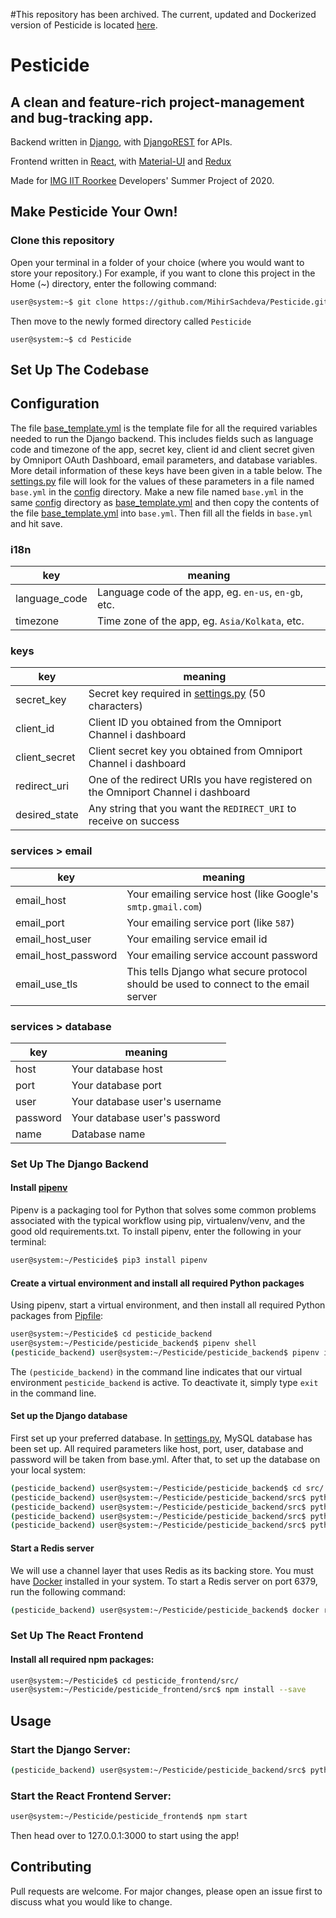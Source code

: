 #This repository has been archived. The current, updated and Dockerized version of Pesticide is located [here](https://github.com/MihirSachdeva/pesticide-docker).

# Pesticide

## A clean and feature-rich project-management and bug-tracking app.

Backend written in [Django](https://www.djangoproject.com), with [DjangoREST](https://www.django-rest-framework.org) for APIs.

Frontend written in [React](https://reactjs.org/), with [Material-UI](https://material-ui.com/) and [Redux](https://react-redux.js.org/)

Made for [IMG IIT Roorkee](https://img.channeli.in) Developers' Summer Project of 2020.

## Make Pesticide Your Own!

### Clone this repository

Open your terminal in a folder of your choice (where you would want to store your repository.) For example, if you want to clone this project in the Home (~) directory, enter the following command:

```bash
user@system:~$ git clone https://github.com/MihirSachdeva/Pesticide.git
```

Then move to the newly formed directory called `Pesticide`

```base
user@system:~$ cd Pesticide
```

## Set Up The Codebase

## Configuration

The file [base_template.yml](pesticide_backend/src/config/base_template.yml) is the template file for all the required variables needed to run the Django backend. This includes fields such as language code and timezone of the app, secret key, client id and client secret given by Omniport OAuth Dashboard, email parameters, and database variables. More detail information of these keys have been given in a table below. The [settings.py](pesticide_backend/src/pesticide/settings.py) file will look for the values of these parameters in a file named `base.yml` in the [config](pesticide_backend/src/config/) directory.
Make a new file named `base.yml` in the same [config](pesticide_backend/src/config/) directory as [base_template.yml](pesticide_backend/src/config/base_template.yml) and then copy the contents of the file [base_template.yml](pesticide_backend/src/config/base_template.yml) into `base.yml`. Then fill all the fields in `base.yml` and hit save.

### **i18n**

| key           | meaning                                              |
| ------------- | ---------------------------------------------------- |
| language_code | Language code of the app, eg. `en-us`, `en-gb`, etc. |
| timezone      | Time zone of the app, eg. `Asia/Kolkata`, etc.       |

### **keys**

| key           | meaning                                                                                           |
| ------------- | ------------------------------------------------------------------------------------------------- |
| secret_key    | Secret key required in [settings.py](pesticide_backend/src/pesticide/settings.py) (50 characters) |
| client_id     | Client ID you obtained from the Omniport Channel i dashboard                                      |
| client_secret | Client secret key you obtained from Omniport Channel i dashboard                                  |
| redirect_uri  | One of the redirect URIs you have registered on the Omniport Channel i dashboard                  |
| desired_state | Any string that you want the `REDIRECT_URI` to receive on success                                 |

### services > **email**

| key                 | meaning                                                                              |
| ------------------- | ------------------------------------------------------------------------------------ |
| email_host          | Your emailing service host (like Google's `smtp.gmail.com`)                          |
| email_port          | Your emailing service port (like `587`)                                              |
| email_host_user     | Your emailing service email id                                                       |
| email_host_password | Your emailing service account password                                               |
| email_use_tls       | This tells Django what secure protocol should be used to connect to the email server |

### services > **database**

| key      | meaning                       |
| -------- | ----------------------------- |
| host     | Your database host            |
| port     | Your database port            |
| user     | Your database user's username |
| password | Your database user's password |
| name     | Database name                 |

### Set Up The Django Backend

#### Install [pipenv](https://realpython.com/pipenv-guide/)

Pipenv is a packaging tool for Python that solves some common problems associated with the typical workflow using pip, virtualenv/venv, and the good old requirements.txt. To install pipenv, enter the following in your terminal:

```bash
user@system:~/Pesticide$ pip3 install pipenv
```

#### Create a virtual environment and install all required Python packages

Using pipenv, start a virtual environment, and then install all required Python packages from [Pipfile](pesticide_backend/Pipfile):

```bash
user@system:~/Pesticide$ cd pesticide_backend
user@system:~/Pesticide/pesticide_backend$ pipenv shell
(pesticide_backend) user@system:~/Pesticide/pesticide_backend$ pipenv install
```

The `(pesticide_backend)` in the command line indicates that our virtual environment `pesticide_backend` is active. To deactivate it, simply type `exit` in the command line.

#### Set up the Django database

First set up your preferred database. In [settings.py](pesticide_backend/src/pesticide/settings.py), MySQL database has been set up. All required parameters like host, port, user, database and password will be taken from base.yml. After that, to set up the database on your local system:

```bash
(pesticide_backend) user@system:~/Pesticide/pesticide_backend$ cd src/
(pesticide_backend) user@system:~/Pesticide/pesticide_backend/src$ python3 manage.py makemigrations peticide_app
(pesticide_backend) user@system:~/Pesticide/pesticide_backend/src$ python3 manage.py migrate pesticide_app
(pesticide_backend) user@system:~/Pesticide/pesticide_backend/src$ python3 manage.py makemigrations
(pesticide_backend) user@system:~/Pesticide/pesticide_backend/src$ python3 manage.py migrate
```

#### Start a Redis server

We will use a channel layer that uses Redis as its backing store. You must have [Docker](https://docs.docker.com/engine/install/) installed in your system. To start a Redis server on port 6379, run the following command:

```bash
(pesticide_backend) user@system:~/Pesticide/pesticide_backend$ docker run -p 6379:6379 -d redis:5
```

### Set Up The React Frontend

#### Install all required npm packages:

```bash
user@system:~/Pesticide$ cd pesticide_frontend/src/
user@system:~/Pesticide/pesticide_frontend/src$ npm install --save
```

## Usage

### Start the Django Server:

```bash
(pesticide_backend) user@system:~/Pesticide/pesticide_backend/src$ python3 manage.py runserver
```

### Start the React Frontend Server:

```bash
user@system:~/Pesticide/pesticide_frontend$ npm start
```

Then head over to 127.0.0.1:3000 to start using the app!

## Contributing

Pull requests are welcome. For major changes, please open an issue first to discuss what you would like to change.
